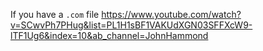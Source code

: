 If you have a `.com` file
https://www.youtube.com/watch?v=SCwvPh7PHug&list=PL1H1sBF1VAKUdXGN03SFFXcW9-lTF1Ug6&index=10&ab_channel=JohnHammond

